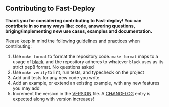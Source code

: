 ## Contributing to Fast-Deploy

**Thank you for considering contributing to Fast-deploy! You can contribute in so many ways like: code, answering questions, briging/implementing new use cases, examples and documentation.**

Please keep in mind the following guidelines and practices when contributing:

1. Use `make format` to format the repository code. `make format` maps to a usage of
   [black](https://github.com/psf/black), and the repository adheres to whatever `black` uses as its strict pep8 format.
   No questions asked
1. Use `make verify` to lint, run tests, and typecheck on the project
1. Add unit tests for any new code you write
1. Add an example, or extend an existing example, with any new features you may add
1. Increment the version in the [VERSION](https://github.com/rodrigobaron/fastdeploy/blob/main/VERSION) file. A
   [CHANGELOG](https://github.com/rodrigobaron/fastdeploy/blob/main/CHANGELOG.md) entry is expected along with
   version increases!


